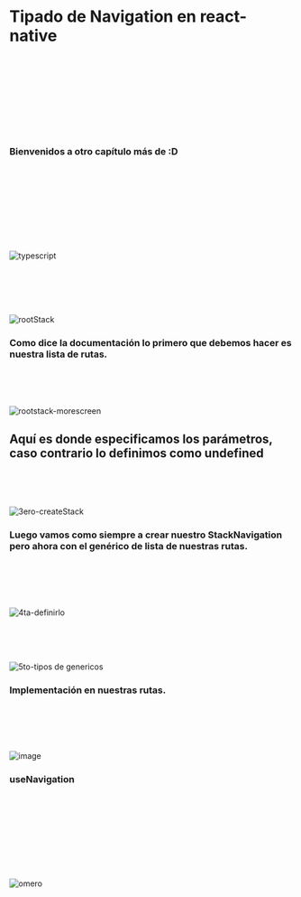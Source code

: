 #  Tipado de Navigation en react-native

<br />
<br />
<br />
<br />
<br />
<br />
<br />
<br />

### Bienvenidos a otro capítulo más de :D 

<br />
<br />
<br />
<br />
<br />
<br />
<br />
<br />


![typescript](https://user-images.githubusercontent.com/54855884/174046916-9149adf9-d1e1-4204-9012-dc73e5fece21.png)

<br />
<br />
<br />
<br />

![rootStack](https://user-images.githubusercontent.com/54855884/174047244-511fc668-28de-49ba-82ae-39a11ae210ce.png)

### Como dice la documentación lo primero que debemos hacer es nuestra lista de rutas.

<br />
<br />
<br />

![rootstack-morescreen](https://user-images.githubusercontent.com/54855884/174047201-c76695f2-98c5-4667-ab38-41f25a90b25d.png)

## Aquí es donde especificamos los parámetros, caso contrario lo definimos como undefined

<br />
<br />
<br />

![3ero-createStack](https://user-images.githubusercontent.com/54855884/174047696-c3de3da8-891e-491e-8887-07218bc92e99.png)

### Luego vamos como siempre a crear nuestro StackNavigation pero ahora con el genérico de lista de nuestras rutas.

<br />
<br />
<br />
<br />

![4ta-definirlo](https://user-images.githubusercontent.com/54855884/174048596-9cb54184-5375-4723-ae50-21b55b4c1301.png)

<br />
<br />
<br />

![5to-tipos de genericos](https://user-images.githubusercontent.com/54855884/174049258-89ce4183-f4f1-4964-8ce5-ed10aaadee8f.jpg)
### Implementación en nuestras rutas.
<br />
<br />
<br />
<br />

![image](https://user-images.githubusercontent.com/54855884/174082167-9c6e5297-41c6-4e10-8d20-9c69cce7643f.png)
### useNavigation

<br />
<br />
<br />
<br />
<br />
<br />
<br />
<br />

![omero](https://user-images.githubusercontent.com/54855884/174083414-ae930f7f-0125-45d6-b5d2-fd3ceb120ea7.jpg)

